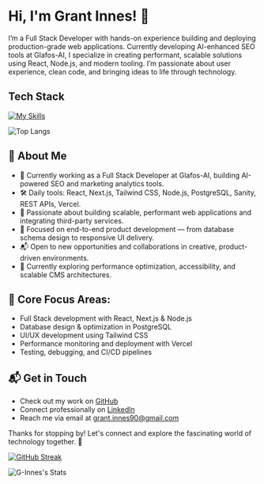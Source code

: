 # Hi, I'm Grant Innes! 👋

I’m a Full Stack Developer with hands-on experience building and deploying production-grade web applications. Currently developing AI-enhanced SEO tools at Glafos-AI, I specialize in creating performant, scalable solutions using React, Node.js, and modern tooling. I’m passionate about user experience, clean code, and bringing ideas to life through technology.

## Tech Stack

[![My Skills](https://skillicons.dev/icons?i=js,ts,nodejs,react,nextjs,vue,tailwindcss,postgres,python,html,css,github,npm)](https://skillicons.dev)

![Top Langs](https://github-readme-stats.vercel.app/api/top-langs/?username=G-Innes&layout=compact&theme=vue-dark&hide_border=true)

## 🚀 About Me

- 💼 Currently working as a Full Stack Developer at Glafos-AI, building AI-powered SEO and marketing analytics tools.
- 🛠️ Daily tools: React, Next.js, Tailwind CSS, Node.js, PostgreSQL, Sanity, REST APIs, Vercel.
- 🧠 Passionate about building scalable, performant web applications and integrating third-party services.
- 🚀 Focused on end-to-end product development — from database schema design to responsive UI delivery.
- 📬 Open to new opportunities and collaborations in creative, product-driven environments.
- 🎯 Currently exploring performance optimization, accessibility, and scalable CMS architectures.

## 🎯 Core Focus Areas:

- Full Stack development with React, Next.js & Node.js
- Database design & optimization in PostgreSQL
- UI/UX development using Tailwind CSS
- Performance monitoring and deployment with Vercel
- Testing, debugging, and CI/CD pipelines

## 📬 Get in Touch

<!--- Connect with me on [X/Twitter](https://x.com/G____I____)-->
- Check out my work on [GitHub](https://github.com/G-Innes?tab=repositories)
- Connect professionally on [LinkedIn](https://www.linkedin.com/in/grant-innes-0621781a5/)
- Reach me via email at [grant.innes90@gmail.com](mailto:grant.innes90@gmail.com)


<!-- ## 💡 Projects

You can explore my latest work on [GitHub Repos](https://github.com/G-Innes?tab=repositories), including:
- 📈 Stat Tracker — A trading journal & analytics dashboard built with React, TypeScript, and Vite.
- ✅ Habit Tracker — A Vue 3 productivity app for managing routines and daily goals.

More coming soon — full case studies will be available on my [Portfolio](https://g-innes.github.io/g-innes-portfolio/).
-->
 <!--## 🏆 Achievements

- 
-->

Thanks for stopping by! Let's connect and explore the fascinating world of technology together. 🚀

[![GitHub Streak](https://streak-stats.demolab.com?user=G-Innes&theme=vue-dark&hide_border=true)](https://git.io/streak-stats)

![G-Innes's Stats](https://github-readme-stats.vercel.app/api?username=G-Innes&theme=vue-dark&show_icons=true&hide_border=true&count_private=true)

<!--
![](https://komarev.com/ghpvc/?username=G-Innes&style=flat-square&color=blue)
## 🔧 Projects Preview

[![Readme Card](https://github-readme-stats.vercel.app/api/pin/?username=G-Innes&repo=stat-tracker&theme=vue-dark)](https://github.com/G-Innes/stat-tracker)

[![Readme Card](https://github-readme-stats.vercel.app/api/pin/?username=G-Innes&repo=HabitTracker&theme=vue-dark)](https://github.com/G-Innes/HabitTracker)
-->
